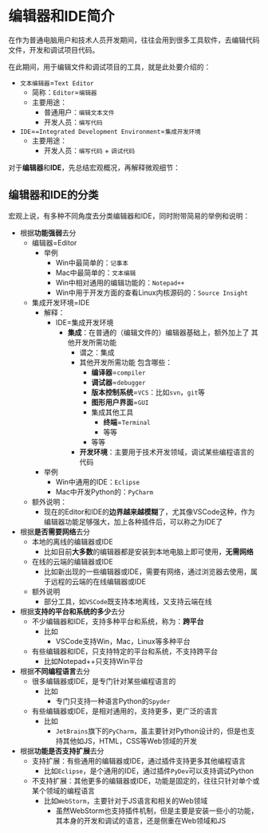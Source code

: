 # 编辑器和IDE简介

在作为普通电脑用户和技术人员开发期间，往往会用到很多工具软件，去编辑代码文件，开发和调试项目代码。

在此期间，用于编辑文件和调试项目的工具，就是此处要介绍的：

* `文本编辑器`=`Text Editor`
  * 简称：`Editor`=`编辑器`
  * 主要用途：
    * 普通用户：`编辑文本文件`
    * 开发人员：`编写代码`
* `IDE`=`=Integrated Development Environment`=`集成开发环境`
  * 主要用途：
    * 开发人员：`编写代码` + `调试代码`

对于**编辑器**和**IDE**，先总结宏观概况，再解释微观细节：

## 编辑器和IDE的分类

宏观上说，有多种不同角度去分类编辑器和IDE，同时附带简易的举例和说明：

* 根据**功能强弱**去分
  * 编辑器=Editor
    * 举例
      * Win中最简单的：`记事本`
      * Mac中最简单的：`文本编辑`
      * Win中相对通用的编辑功能的：`Notepad++`
      * Win中用于开发方面的查看Linux内核源码的：`Source Insight`
  * 集成开发环境=IDE
    * 解释：
      * IDE=集成开发环境
        * **集成**：在普通的（编辑文件的）编辑器基础上，额外加上了 其他开发所需功能
          * 谓之：集成
          * 其他开发所需功能 包含哪些：
            * **编译器**=`compiler`
            * **调试器**=`debugger`
            * **版本控制系统**=`VCS`：比如`svn`，`git`等
            * **图形用户界面**=`GUI`
            * 集成其他工具
              * **终端**=`Terminal`
              * 等等
            * 等等
          * **开发环境**：主要用于技术开发领域，调试某些编程语言的代码
    * 举例
      * Win中通用的IDE：`Eclipse`
      * Mac中开发Python的：`PyCharm`
  * 额外说明：
    * 现在的Editor和IDE的**边界越来越模糊**了，尤其像VSCode这种，作为编辑器功能足够强大，加上各种插件后，可以称之为IDE了
* 根据**是否需要网络**去分
  * 本地的离线的编辑器或IDE
    * 比如目前**大多数**的编辑器都是安装到本地电脑上即可使用，**无需网络**
  * 在线的云端的编辑器或IDE
    * 比如新出现的一些编辑器或IDE，需要有网络，通过浏览器去使用，属于远程的云端的在线编辑器或IDE
  * 额外说明
    * 部分工具，如`VSCode`既支持本地离线，又支持云端在线
* 根据**支持的平台和系统的多少**去分
  * 不少编辑器和IDE，支持多种平台和系统，称为：**跨平台**
    * 比如
      * VSCode支持Win，Mac，Linux等多种平台
  * 有些编辑器和IDE，只支持特定的平台和系统，不支持跨平台
    * 比如Notepad++只支持Win平台
* 根据**不同编程语言**去分
  * 很多编辑器或IDE，是专门针对某些编程语言的
    * 比如
      * 专门只支持一种语言Python的`Spyder`
  * 有些编辑器或IDE，是相对通用的，支持更多，更广泛的语言
    * 比如
      * `JetBrains`旗下的`PyCharm`，虽主要针对Python设计的，但是也支持其他如JS，HTML，CSS等Web领域的开发
* 根据**功能是否支持扩展**去分
  * 支持扩展：有些通用的编辑器或IDE，通过插件支持更多其他编程语言
    * 比如`Eclipse`，是个通用的IDE，通过插件`PyDev`可以支持调试Python
  * 不支持扩展：其他更多的编辑器或IDE，功能是固定的，往往只针对单个或某个领域的编程语言
    * 比如`WebStorm`，主要针对于JS语言和相关的Web领域
      * 虽然WebStorm也支持插件机制，但是主要是安装一些小的功能，其本身的开发和调试的语言，还是侧重在Web领域和JS
